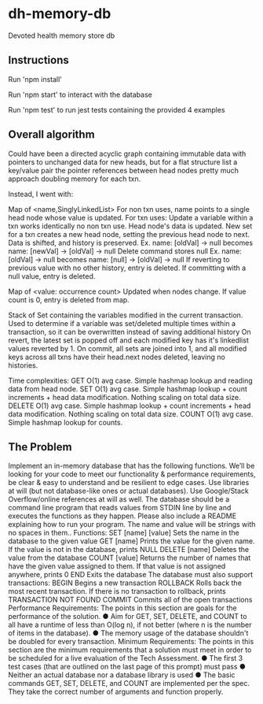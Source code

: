 # dh-memory-db

Devoted health memory store db

## Instructions

Run 'npm install'

Run 'npm start' to interact with the database

Run 'npm test' to run jest tests containing the provided 4 examples

## Overall algorithm

Could have been a directed acyclic graph containing immutable data with pointers to unchanged data for new heads,
but for a flat structure list a key/value pair the pointer references between head nodes pretty much approach doubling memory for each txn.

Instead, I went with:

Map of <name,SinglyLinkedList<value>>
    For non txn uses, name points to a single head node whose value is updated.
    For txn uses:
        Update a variable within a txn works identically no non txn use. Head node's data is updated.
        New set for a txn creates a new head node, setting the previous head node to next. Data is shifted, and history is preserved.
            Ex. name: [oldVal] -> null    becomes name: [newVal] -> [oldVal] -> null
        Delete command stores null
            Ex. name: [oldVal] -> null    becomes name: [null] -> [oldVal] -> null
    If reverting to previous value with no other history, entry is deleted.
    If committing with a null value, entry is deleted.

Map of <value: occurrence count>
    Updated when nodes change.
    If value count is 0, entry is deleted from map.

Stack of Set<string> containing the variables modified in the current transaction.
    Used to determine if a variable was set/deleted multiple times within a transaction,
        so it can be overwritten instead of saving additional history
    On revert, the latest set is popped off and each modified key has it's linkedlist values reverted by 1.
    On commit, all sets are joined into 1, and all modified keys across all txns have their head.next nodes deleted, leaving no histories.

Time complexities:
GET
    O(1) avg case. Simple hashmap lookup and reading data from head node.
SET
    O(1) avg case. Simple hashmap lookup + count increments + head data modification. Nothing scaling on total data size.
DELETE
    O(1) avg case. Simple hashmap lookup + count increments + head data modification. Nothing scaling on total data size.
COUNT
    O(1) avg case. Simple hashmap lookup for counts.

## The Problem

Implement an in-memory database that has the following functions. We’ll be looking for your code to meet our functionality & performance requirements, be clear & easy to understand and be resilient to edge cases. Use libraries at will (but not database-like ones or actual databases). Use Google/Stack Overflow/online references at will as well.
The database should be a command line program that reads values from STDIN line by line and executes the functions as they happen. Please also include a README explaining how to run your program.
The name and value will be strings with no spaces in them..
Functions:
SET [name] [value]
Sets the name in the database to the given value
GET [name]
Prints the value for the given name. If the value is not in the database, prints NULL
DELETE [name]
Deletes the value from the database
COUNT [value]
Returns the number of names that have the given value assigned to them. If that value is not assigned anywhere, prints 0
END
Exits the database
The database must also support transactions:
BEGIN
Begins a new transaction
ROLLBACK
Rolls back the most recent transaction. If there is no transaction to rollback, prints TRANSACTION NOT FOUND
COMMIT
Commits all of the open transactions
Performance Requirements:
The points in this section are goals for the performance of the solution.
● Aim for GET, SET, DELETE, and COUNT to all have a runtime of less than O(log n), if not better (where n is the number of items in the database).
● The memory usage of the database shouldn't be doubled for every transaction. Minimum Requirements:
The points in this section are the minimum requirements that a solution must meet in order to be scheduled for a live evaluation of the Tech Assessment.
● The first 3 test cases (that are outlined on the last page of this prompt) must pass ● Neither an actual database nor a database library is used
● The basic commands GET, SET, DELETE, and COUNT are implemented per the spec. They take the correct number of arguments and function properly.
